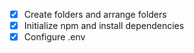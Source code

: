 - [x] Create folders and arrange folders
- [x] Initialize npm and install dependencies
- [x] Configure .env
